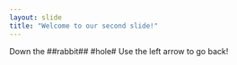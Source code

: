 ```yaml
---
layout: slide
title: "Welcome to our second slide!"
---
```

Down the ##rabbit## #hole#
Use the left arrow to go back!

